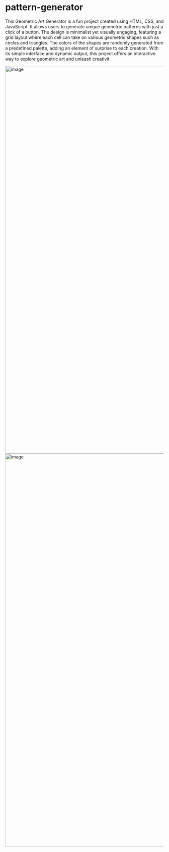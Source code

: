 # pattern-generator
This Geometric Art Generator is a fun project created using HTML, CSS, and JavaScript. It allows users to generate unique geometric patterns with just a click of a button. The design is minimalist yet visually engaging, featuring a grid layout where each cell can take on various geometric shapes such as circles and triangles. The colors of the shapes are randomly generated from a predefined palette, adding an element of surprise to each creation. With its simple interface and dynamic output, this project offers an interactive way to explore geometric art and unleash creativit


<img width="1227" alt="image" src="https://github.com/riyaarora03/pattern-generator/assets/137734460/9386b994-4156-4dd1-aeee-af18c7df08d9">
<img width="1245" alt="image" src="https://github.com/riyaarora03/pattern-generator/assets/137734460/ae208349-ce41-4e58-9217-2bfef36af8ee">





